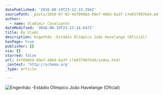 ```yaml
---
datePublished: '2016-08-19T23:12:15.294Z'
sourcePath: _posts/2016-07-02-45f890bd-89ef-486d-8a3f-c7e0379076d4.md
author:
  - name: Vladimir Cavalcante
dateModified: '2016-08-19T23:12:14.647Z'
title: By Vladc
description: Engenhão -Estádio Olímpico João Havelange (Oficial)
hasPage: true
publisher: {}
via: {}
starred: false
url: 45f890bd-89ef-486d-8a3f-c7e0379076d4/index.html
_context: 'http://schema.org'
_type: Article

---
```

![Engenhão -Estádio Olímpico João Havelange (Oficial)](https://imgflo.herokuapp.com/graph/vahj1ThiexotieMo/1d5545b0b773049484b1cf491cadf839/croprotate.jpg?cropheight=552&cropwidth=1280&degrees=0&input=https%3A%2F%2Fthe-grid-user-content.s3-us-west-2.amazonaws.com%2F188946e0-3a7a-43da-a3b8-4cea72d8be1d.jpg&x=0&y=0)